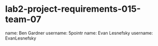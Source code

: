 # lab2-project-requirements-015-team-07
name: Ben Gardner username: 5pointr
name: Evan Lesnefsky username: EvanLesnefsky
